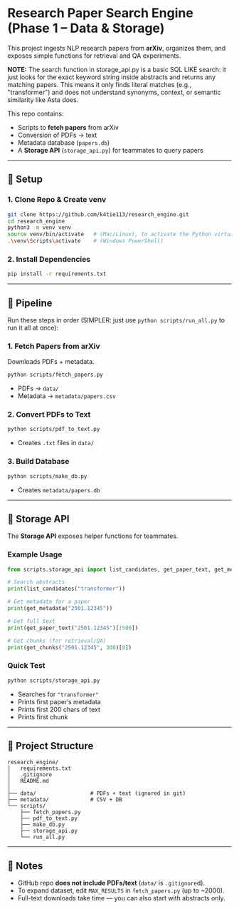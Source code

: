 # Research Paper Search Engine (Phase 1 – Data & Storage)

This project ingests NLP research papers from **arXiv**, organizes them, and exposes simple functions for retrieval and QA experiments.

**NOTE:**
The search function in storage_api.py is a basic SQL LIKE search: it just looks for the exact keyword string inside abstracts and returns any matching papers. This means it only finds literal matches (e.g., "transformer") and does not understand synonyms, context, or semantic similarity like Asta does.


This repo contains:
- Scripts to **fetch papers** from arXiv
- Conversion of PDFs → text
- Metadata database (`papers.db`)
- A **Storage API** (`storage_api.py`) for teammates to query papers

---

## 🔹 Setup

### 1. Clone Repo & Create venv
```bash
git clone https://github.com/k4tie113/research_engine.git
cd research_engine
python3 -m venv venv
source venv/bin/activate   # (Mac/Linux), to activate the Python virtual environment
.\venv\Scripts\activate    # (Windows PowerShell)
```

### 2. Install Dependencies
```bash
pip install -r requirements.txt
```

---

## 🔹 Pipeline

Run these steps in order (SIMPLER: just use `python scripts/run_all.py` to run it all at once):

### 1. Fetch Papers from arXiv
Downloads PDFs + metadata.
```bash
python scripts/fetch_papers.py
```
- PDFs → `data/`  
- Metadata → `metadata/papers.csv`

### 2. Convert PDFs to Text
```bash
python scripts/pdf_to_text.py
```
- Creates `.txt` files in `data/`  

### 3. Build Database
```bash
python scripts/make_db.py
```
- Creates `metadata/papers.db`

---

## 🔹 Storage API

The **Storage API** exposes helper functions for teammates.

### Example Usage
```python
from scripts.storage_api import list_candidates, get_paper_text, get_metadata, get_chunks

# Search abstracts
print(list_candidates("transformer"))

# Get metadata for a paper
print(get_metadata("2501.12345"))

# Get full text
print(get_paper_text("2501.12345")[:500])

# Get chunks (for retrieval/QA)
print(get_chunks("2501.12345", 300)[0])
```

### Quick Test
```bash
python scripts/storage_api.py
```
- Searches for `"transformer"`  
- Prints first paper’s metadata  
- Prints first 200 chars of text  
- Prints first chunk  

---

## 🔹 Project Structure
```
research_engine/
│   requirements.txt
│   .gitignore
│   README.md
│
├── data/                 # PDFs + text (ignored in git)
├── metadata/             # CSV + DB
└── scripts/
    ├── fetch_papers.py
    ├── pdf_to_text.py
    ├── make_db.py
    ├── storage_api.py
    └── run_all.py
```

---

## 🔹 Notes
- GitHub repo **does not include PDFs/text** (`data/` is `.gitignore`d).  
- To expand dataset, edit `MAX_RESULTS` in `fetch_papers.py` (up to ~2000).  
- Full-text downloads take time — you can also start with abstracts only.  
